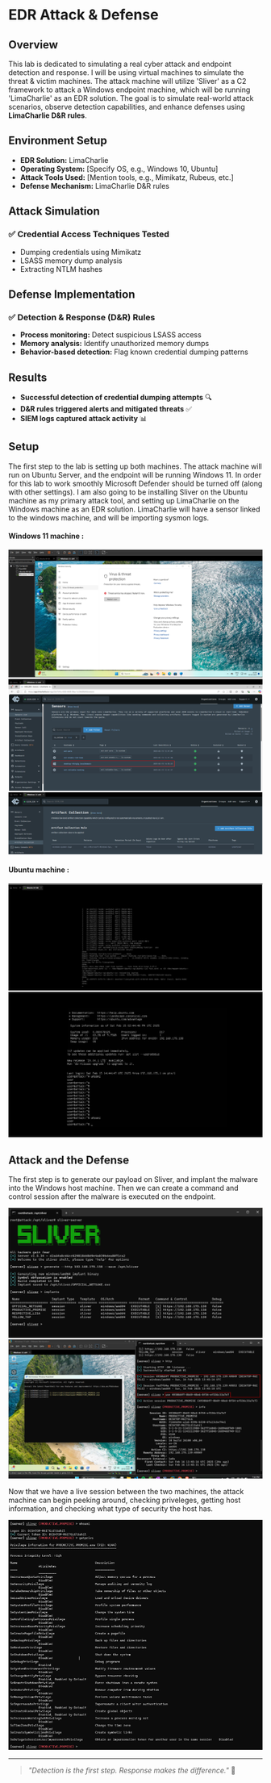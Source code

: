 # EDR Attack & Defense

## Overview

This lab is dedicated to simulating a real cyber attack and endpoint detection and response. I will be using virtual machines to simulate the threat & victim machines. The attack machine will utilize 'Sliver' as a C2 framework to attack a Windows endpoint machine, which will be running 'LimaCharlie' as an EDR solution. The goal is to simulate real-world attack scenarios, observe detection capabilities, and enhance defenses using **LimaCharlie D&R rules**.

## Environment Setup

- **EDR Solution:** LimaCharlie
- **Operating System:** [Specify OS, e.g., Windows 10, Ubuntu]
- **Attack Tools Used:** [Mention tools, e.g., Mimikatz, Rubeus, etc.]
- **Defense Mechanism:** LimaCharlie D&R rules

## Attack Simulation

### ✅ Credential Access Techniques Tested
- Dumping credentials using Mimikatz
- LSASS memory dump analysis
- Extracting NTLM hashes

## Defense Implementation

### ✅ Detection & Response (D&R) Rules
- **Process monitoring:** Detect suspicious LSASS access
- **Memory analysis:** Identify unauthorized memory dumps
- **Behavior-based detection:** Flag known credential dumping patterns

## Results

- **Successful detection of credential dumping attempts** 🔍
- **D&R rules triggered alerts and mitigated threats** ✅
- **SIEM logs captured attack activity** 📊

## Setup

The first step to the lab is setting up both machines. The attack machine will run on Ubuntu Server, and the endpoint will be running Windows 11. In order for this lab to work smoothly Microsoft Defender should be turned off (along with other settings). I am also going to be installing Sliver on the Ubuntu machine as my primary attack tool, and setting up LimaCharlie on the Windows machine as an EDR solution. LimaCharlie will have a sensor linked to the windows machine, and will be importing sysmon logs.

#### Windows 11 machine :
![Detection Alert](win_initial.png)  
![Detection Alert](LC_Sensor.png)
![Detection Alert](LC_Sensor_artifact_collection_rule.png)

#### Ubuntu machine :
![Detection Alert](ubuntu__machine.png)
![Detection Alert](ubuntu_terminal.png)

## Attack and the Defense

The first step is to generate our payload on Sliver, and implant the malware into the Windows host machine. Then we can create a command and control session after the malware is executed on the endpoint.

![Sliver](sliver.png)
![C2](CmdandCont2.png)

Now that we have a live session between the two machines, the attack machine can begin peeking around, checking priveleges, getting host information, and checking what type of security the host has.

![sliver_cmds](sliver_commands.png)


---

> *"Detection is the first step. Response makes the difference."* 🔐
